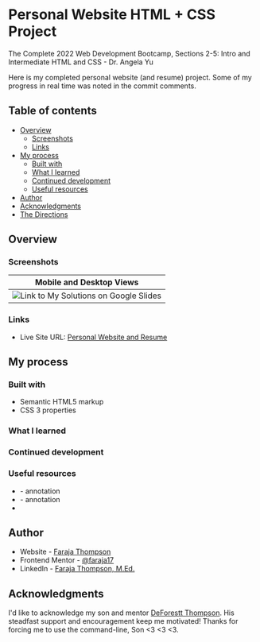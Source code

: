 # Personal Website HTML + CSS Project

The Complete 2022 Web Development Bootcamp, Sections 2-5: Intro and Intermediate HTML and CSS - Dr. Angela Yu

Here is my completed personal website (and resume) project.  Some of my progress in real time was noted in the commit comments. 

## Table of contents

- [Overview](#overview)
  - [Screenshots](#screenshots)
  - [Links](#links)
- [My process](#my-process)
  - [Built with](#built-with)
  - [What I learned](#what-i-learned)
  - [Continued development](#continued-development)
  - [Useful resources](#useful-resources)
- [Author](#author)
- [Acknowledgments](#acknowledgments)
- [The Directions](#frontend-mentor---qr-code-component) 

## Overview




### Screenshots
| <b>Mobile and Desktop Views</b>| 
|:--:|
| ![Link to My Solutions on Google Slides](https://docs.google.com/presentation/d/1lDjLsPzyIulQBd-gjmHIG7CuiPRUcIDEz4hl7YOv0fE/edit?usp=sharing) |

### Links

- Live Site URL: [Personal Website and Resume](https://faraja17.github.io/my-website/)

## My process



### Built with

- Semantic HTML5 markup
- CSS 3 properties

### What I learned



### Continued development



### Useful resources

- []() - annotation
- []() - annotation
- 
## Author

- Website - [Faraja Thompson](https://faraja17.github.io/my-website/)
- Frontend Mentor - [@faraja17](https://www.frontendmentor.io/profile/Faraja17)
- LinkedIn - [Faraja Thompson, M.Ed.](https://www.linkedin.com/in/faraja-thompson-m-ed-70885b8/)

## Acknowledgments

I'd like to acknowledge my son and mentor [DeForestt Thompson](https://github.com/DeForestt).  His steadfast support and encouragement keep me motivated!  Thanks for forcing me to use the command-line, Son <3 <3 <3.
